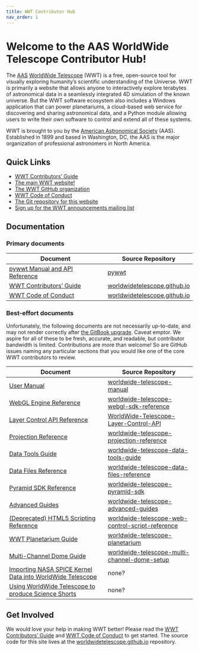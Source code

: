 ```yaml
---
title: WWT Contributor Hub
nav_order: 1
---
```


<!-- See README.md for how to preview this file when making edits -->

# Welcome to the AAS WorldWide Telescope Contributor Hub!

The [AAS](https://aas.org/)
[WorldWide Telescope](http://www.worldwidetelescope.org) (WWT) is a free,
open-source tool for visually exploring humanity’s scientific understanding of
the Universe. WWT is primarily a website that allows anyone to interactively
explore terabytes of astronomical data in a seamlessly integrated 4D
simulation of the known universe. But the WWT software ecosystem also includes
a Windows application that can power planetariums, a cloud-based web service
for discovering and sharing astronomical data, and a Python module allowing
users to write their own software to control and extend all of these systems.

WWT is brought to you by the [American Astronomical Society](https://aas.org/)
(AAS). Established in 1899 and based in Washington, DC, the AAS is the major
organization of professional astronomers in North America.

## Quick Links

- [WWT Contributors’ Guide]
- [The main WWT website!](http://www.worldwidetelescope.org/)
- [The WWT GitHub organization](https://github.com/WorldWideTelescope)
- [WWT Code of Conduct]
- [The Git repository for this website](https://github.com/WorldWideTelescope/worldwidetelescope.github.io/)
- [Sign up for the WWT announcements mailing list](https://bit.ly/wwt-signup)

## Documentation

### Primary documents

| Document | Source Repository |
|-- | -- |
| [pywwt Manual and API Reference] | [pywwt] |
| [WWT Contributors’ Guide] | [worldwidetelescope.github.io] |
| [WWT Code of Conduct] | [worldwidetelescope.github.io] |

[pywwt Manual and API Reference]: https://pywwt.readthedocs.io/
[WWT Contributors’ Guide]: ./CONTRIBUTING.md
[WWT Code of Conduct]: ./CODE_OF_CONDUCT.md

[pywwt]: https://github.com/WorldWideTelescope/pywwt
[worldwidetelescope.github.io]: https://github.com/WorldWideTelescope/worldwidetelescope.github.io

### Best-effort documents

Unfortunately, the following documents are not necessarily up-to-date, and may
not render correctly after
[the GitBook upgrade](https://docs.gitbook.com/v2-changes). Caveat emptor. We
aspire for all of these to be fresh, accurate, and readable, but contributor
bandwidth is limited. Contributions are more than welcome! So are GitHub
issues naming any particular sections that you would like one of the core WWT
contributors to review.

| Document | Source Repository |
|-- | -- |
| [User Manual] | [worldwide-telescope-manual] |
| [WebGL Engine Reference] | [worldwide-telescope-webgl-sdk-reference] |
| [Layer Control API Reference] | [WorldWide-Telescope-Layer-Control-API] |
| [Projection Reference] | [worldwide-telescope-projection-reference] |
| [Data Tools Guide] | [worldwide-telescope-data-tools-guide] |
| [Data Files Reference] | [worldwide-telescope-data-files-reference] |
| [Pyramid SDK Reference] | [worldwide-telescope-pyramid-sdk] |
| [Advanced Guides] | [worldwide-telescope-advanced-guides] |
| [(Deprecated) HTML5 Scripting Reference] | [worldwide-telescope-web-control-script-reference] |
| [WWT Planetarium Guide] | [worldwide-telescope-planetarium] |
| [Multi-Channel Dome Guide] | [worldwide-telescope-multi-channel-dome-setup] |
| [Importing NASA SPICE Kernel Data into WorldWide Telescope] | none? |
| [Using WorldWide Telescope to produce Science Shorts] | none? |

[User Manual]: https://worldwidetelescope.gitbook.io/user-manual/
[WebGL Engine Reference]: https://worldwidetelescope.gitbook.io/webgl-engine-reference/
[Layer Control API Reference]: https://worldwidetelescope.gitbook.io/layer-control-reference/
[Projection Reference]: https://worldwidetelescope.gitbook.io/projection-reference/
[Data Tools Guide]: https://worldwidetelescope.gitbook.io/data-tools-guide/
[Data Files Reference]: https://worldwidetelescope.gitbook.io/data-files-reference/
[Pyramid SDK Reference]: https://worldwidetelescope.gitbook.io/pyramid-sdk-reference/
[Advanced Guides]: https://worldwidetelescope.gitbook.io/advanced-guides/
[(Deprecated) HTML5 Scripting Reference]: https://worldwidetelescope.gitbook.io/html5-control-reference/
[WWT Planetarium Guide]: https://worldwidetelescope.gitbook.io/planetarium-guide/
[Multi-Channel Dome Guide]: https://worldwidetelescope.gitbook.io/multi-channel-dome-setup/
[Importing NASA SPICE Kernel Data into WorldWide Telescope]: https://astrodavid.gitbook.io/importing-spice-kernel-data-to-worldwide-telescop/
[Using WorldWide Telescope to produce Science Shorts]: https://doctorspaceman.gitbook.io/using-worldwide-telescope-to-produce-science-shor/

[worldwide-telescope-manual]: https://github.com/WorldWideTelescope/worldwide-telescope-manual
[worldwide-telescope-webgl-sdk-reference]: https://github.com/WorldWideTelescope/worldwide-telescope-webgl-sdk-reference
[WorldWide-Telescope-Layer-Control-API]: https://github.com/WorldWideTelescope/WorldWide-Telescope-Layer-Control-API
[worldwide-telescope-projection-reference]: https://github.com/WorldWideTelescope/worldwide-telescope-projection-reference
[worldwide-telescope-data-tools-guide]: https://github.com/WorldWideTelescope/worldwide-telescope-data-tools-guide
[worldwide-telescope-data-files-reference]: https://github.com/WorldWideTelescope/worldwide-telescope-data-files-reference
[worldwide-telescope-pyramid-sdk]: https://github.com/WorldWideTelescope/worldwide-telescope-pyramid-sdk
[worldwide-telescope-advanced-guides]: https://github.com/WorldWideTelescope/worldwide-telescope-advanced-guides
[worldwide-telescope-web-control-script-reference]: https://github.com/WorldWideTelescope/worldwide-telescope-web-control-script-reference
[worldwide-telescope-planetarium]: https://github.com/WorldWideTelescope/worldwide-telescope-planetarium
[worldwide-telescope-multi-channel-dome-setup]: https://github.com/WorldWideTelescope/worldwide-telescope-multi-channel-dome-setup
[worldwidetelescope.github.io]: https://github.com/WorldWideTelescope/worldwidetelescope.github.io

## Get Involved

We would love your help in making WWT better! Please read the
[WWT Contributors’ Guide] and [WWT Code of Conduct] to get started. The source
code for this site lives at the [worldwidetelescope.github.io] repository.
